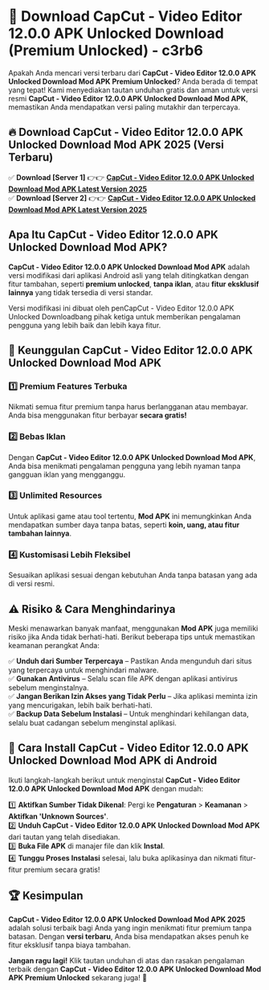 # 🎯 Download CapCut - Video Editor 12.0.0 APK Unlocked Download (Premium Unlocked) -  c3rb6

Apakah Anda mencari versi terbaru dari **CapCut - Video Editor 12.0.0 APK Unlocked Download Mod APK Premium Unlocked**? Anda berada di tempat yang tepat! Kami menyediakan tautan unduhan gratis dan aman untuk versi resmi **CapCut - Video Editor 12.0.0 APK Unlocked Download Mod APK**, memastikan Anda mendapatkan versi paling mutakhir dan terpercaya.

## 🔥 Download CapCut - Video Editor 12.0.0 APK Unlocked Download Mod APK 2025 (Versi Terbaru)

✅ **Download [Server 1]** 👉👉 [**CapCut - Video Editor 12.0.0 APK Unlocked Download Mod APK Latest Version 2025**](https://momento.my/?title=CapCut_-_Video_Editor_12.0.0_APK_Unlocked_Download)  
✅ **Download [Server 2]** 👉👉 [**CapCut - Video Editor 12.0.0 APK Unlocked Download Mod APK Latest Version 2025**](https://momento.my/?title=CapCut_-_Video_Editor_12.0.0_APK_Unlocked_Download)  

## Apa Itu CapCut - Video Editor 12.0.0 APK Unlocked Download Mod APK?

**CapCut - Video Editor 12.0.0 APK Unlocked Download Mod APK** adalah versi modifikasi dari aplikasi Android asli yang telah ditingkatkan dengan fitur tambahan, seperti **premium unlocked**, **tanpa iklan**, atau **fitur eksklusif lainnya** yang tidak tersedia di versi standar.

Versi modifikasi ini dibuat oleh penCapCut - Video Editor 12.0.0 APK Unlocked Downloadbang pihak ketiga untuk memberikan pengalaman pengguna yang lebih baik dan lebih kaya fitur.

## 🎯 Keunggulan CapCut - Video Editor 12.0.0 APK Unlocked Download Mod APK

### 1️⃣ Premium Features Terbuka
Nikmati semua fitur premium tanpa harus berlangganan atau membayar. Anda bisa menggunakan fitur berbayar **secara gratis!**

### 2️⃣ Bebas Iklan
Dengan **CapCut - Video Editor 12.0.0 APK Unlocked Download Mod APK**, Anda bisa menikmati pengalaman pengguna yang lebih nyaman tanpa gangguan iklan yang mengganggu.

### 3️⃣ Unlimited Resources
Untuk aplikasi game atau tool tertentu, **Mod APK** ini memungkinkan Anda mendapatkan sumber daya tanpa batas, seperti **koin, uang, atau fitur tambahan lainnya**.

### 4️⃣ Kustomisasi Lebih Fleksibel
Sesuaikan aplikasi sesuai dengan kebutuhan Anda tanpa batasan yang ada di versi resmi.

## ⚠️ Risiko & Cara Menghindarinya

Meski menawarkan banyak manfaat, menggunakan **Mod APK** juga memiliki risiko jika Anda tidak berhati-hati. Berikut beberapa tips untuk memastikan keamanan perangkat Anda:

✅ **Unduh dari Sumber Terpercaya** – Pastikan Anda mengunduh dari situs yang terpercaya untuk menghindari malware.  
✅ **Gunakan Antivirus** – Selalu scan file APK dengan aplikasi antivirus sebelum menginstalnya.  
✅ **Jangan Berikan Izin Akses yang Tidak Perlu** – Jika aplikasi meminta izin yang mencurigakan, lebih baik berhati-hati.  
✅ **Backup Data Sebelum Instalasi** – Untuk menghindari kehilangan data, selalu buat cadangan sebelum menginstal aplikasi.

## 📌 Cara Install CapCut - Video Editor 12.0.0 APK Unlocked Download Mod APK di Android

Ikuti langkah-langkah berikut untuk menginstal **CapCut - Video Editor 12.0.0 APK Unlocked Download Mod APK** dengan mudah:

1️⃣ **Aktifkan Sumber Tidak Dikenal**: Pergi ke **Pengaturan** > **Keamanan** > **Aktifkan 'Unknown Sources'**.  
2️⃣ **Unduh CapCut - Video Editor 12.0.0 APK Unlocked Download Mod APK** dari tautan yang telah disediakan.  
3️⃣ **Buka File APK** di manajer file dan klik **Instal**.  
4️⃣ **Tunggu Proses Instalasi** selesai, lalu buka aplikasinya dan nikmati fitur-fitur premium secara gratis!

## 🏆 Kesimpulan

**CapCut - Video Editor 12.0.0 APK Unlocked Download Mod APK 2025** adalah solusi terbaik bagi Anda yang ingin menikmati fitur premium tanpa batasan. Dengan **versi terbaru**, Anda bisa mendapatkan akses penuh ke fitur eksklusif tanpa biaya tambahan.

**Jangan ragu lagi!** Klik tautan unduhan di atas dan rasakan pengalaman terbaik dengan **CapCut - Video Editor 12.0.0 APK Unlocked Download Mod APK Premium Unlocked** sekarang juga! 🚀
